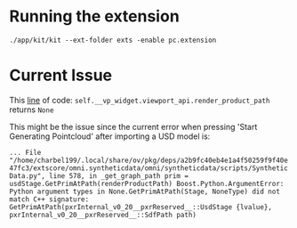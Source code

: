 # Running the extension

`./app/kit/kit --ext-folder exts -enable pc.extension`

# Current Issue

This [line](exts/pc.extension/pc/extension/pointcloud_converter.py#L200) of code:
`self.__vp_widget.viewport_api.render_product_path`
returns
`None`

This might be the issue since the current error when pressing 'Start Generating Pointcloud' after importing a USD model is:

`
...
File "/home/charbel199/.local/share/ov/pkg/deps/a2b9fc40eb4e1a4f50259f9f40e47fc3/extscore/omni.syntheticdata/omni/syntheticdata/scripts/SyntheticData.py", line 578, in _get_graph_path
    prim = usdStage.GetPrimAtPath(renderProductPath)
Boost.Python.ArgumentError: Python argument types in
    None.GetPrimAtPath(Stage, NoneType)
did not match C++ signature:
    GetPrimAtPath(pxrInternal_v0_20__pxrReserved__::UsdStage {lvalue}, pxrInternal_v0_20__pxrReserved__::SdfPath path)
`

